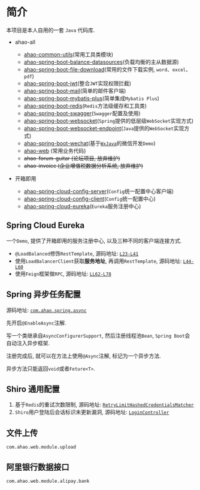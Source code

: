 # 简介
本项目是本人自用的一套 `Java` 代码库.

- ahao-all
  - [ahao-common-utils](https://github.com/Ahaochan/ahao-common-utils)(常用工具类模块)
  - [ahao-spring-boot-balance-datasources](./ahao-spring-boot-balance-datasources)(负载均衡的主从数据源)
  - [ahao-spring-boot-file-download](./ahao-spring-boot-file-download)(常用的文件下载实例, `word`、`excel`、`pdf`)
  - [ahao-spring-boot-jwt](./ahao-spring-boot-jwt)(整合`JWT`实现权限拦截)
  - [ahao-spring-boot-mail](./ahao-spring-boot-mail)(简单的邮件客户端)
  - [ahao-spring-boot-mybatis-plus](./ahao-spring-boot-mybatis-plus)(简单集成`Mybatis Plus`)
  - [ahao-spring-boot-redis](./ahao-spring-boot-redis)(`Redis`方法级缓存和工具类)
  - [ahao-spring-boot-swagger](./ahao-spring-boot-swagger)(`Swagger`配置及使用)
  - [ahao-spring-boot-websocket](./ahao-spring-boot-websocket)(`Spring`提供的低层级`WebSocket`实现方式)
  - [ahao-spring-boot-websocket-endpoint](./ahao-spring-boot-websocket-endpoint)(`Java`提供的`WebSocket`实现方式)
  - [ahao-spring-boot-wechat](./ahao-spring-boot-wechat)(基于[`WxJava`](https://github.com/Wechat-Group/WxJava)的微信开发`Demo`)
  - [ahao-web](./ahao-web) (常用业务代码)
  - ~~ahao-forum-guitar (论坛项目, 放弃维护)~~
  - ~~ahao-invoice (企业增值税数据分析系统, 放弃维护)~~
  
- 开箱即用
  - [ahao-spring-cloud-config-server](./ahao-spring-cloud-config-server)(`Config`统一配置中心客户端)
  - [ahao-spring-cloud-config-client](./ahao-spring-cloud-config-client)(`Config`统一配置中心)
  - [ahao-spring-cloud-eureka](./ahao-spring-cloud-eureka)(`Eureka`服务注册中心)
    

## Spring Cloud Eureka
一个`Demo`, 提供了开箱即用的服务注册中心, 以及三种不同的客户端连接方式.
- `@LoadBalanced`修饰`RestTemplate`, 源码地址: [`L23-L41`](https://github.com/Ahaochan/project/blob/master/ahao-spring-cloud-eureka/src/main/java/com/ahao/spring/cloud/eureka/Client.java#L23-L41)
- 使用`LoadBalancerClient`获取**服务地址**, 再调用`RestTemplate`, 源码地址: [`L44-L60`](https://github.com/Ahaochan/project/blob/master/ahao-spring-cloud-eureka/src/main/java/com/ahao/spring/cloud/eureka/Client.java#L44-L60)
- 使用`Feign`框架做`RPC`, 源码地址: [`LL62-L78`](https://github.com/Ahaochan/project/blob/master/ahao-spring-cloud-eureka/src/main/java/com/ahao/spring/cloud/eureka/Client.java#L62-L78)

## Spring 异步任务配置
源码地址: [`com.ahao.spring.async`](https://github.com/Ahaochan/project/tree/master/ahao-web/src/main/java/com/ahao/spring/async)

先开启`@EnableAsync`注解.

写一个类继承自`AsyncConfigurerSupport`, 然后注册线程池`Bean`, `Spring Boot`会自动注入异步框架.

注册完成后, 就可以在方法上使用`@Async`注解, 标记为一个异步方法.

异步方法只能返回`void`或者`Feture<T>`.

## Shiro 通用配置
1. 基于`Redis`的重试次数限制, 源码地址: [`RetryLimitHashedCredentialsMatcher`](https://github.com/Ahaochan/project/blob/master/ahao-web/src/main/java/com/ahao/rbac/shiro/credential/RetryLimitHashedCredentialsMatcher.java)
2. `Shiro`用户登陆后会话标识未更新漏洞, 源码地址: [`LoginController`](https://github.com/Ahaochan/project/blob/master/ahao-web/src/main/java/com/ahao/rbac/shiro/LoginController.java#L86-L114)

## 文件上传
`com.ahao.web.module.upload`

## 阿里银行数据接口
`com.ahao.web.module.alipay.bank`
